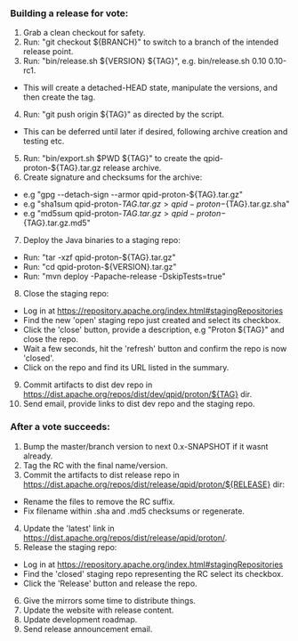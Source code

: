 ### Building a release for vote:

1. Grab a clean checkout for safety.
2. Run: "git checkout ${BRANCH}" to switch to a branch of the intended release point.
3. Run: "bin/release.sh ${VERSION} ${TAG}", e.g. bin/release.sh 0.10 0.10-rc1.
  - This will create a detached-HEAD state, manipulate the versions, and then create the tag.
4. Run: "git push origin ${TAG}" as directed by the script.
  - This can be deferred until later if desired, following archive creation and testing etc.
5. Run: "bin/export.sh $PWD ${TAG}" to create the qpid-proton-${TAG}.tar.gz release archive.
6. Create signature and checksums for the archive:
  - e.g "gpg --detach-sign --armor qpid-proton-${TAG}.tar.gz"
  - e.g "sha1sum qpid-proton-${TAG}.tar.gz > qpid-proton-${TAG}.tar.gz.sha"
  - e.g "md5sum qpid-proton-${TAG}.tar.gz > qpid-proton-${TAG}.tar.gz.md5"
7. Deploy the Java binaries to a staging repo:
  - Run: "tar -xzf qpid-proton-${TAG}.tar.gz"
  - Run: "cd qpid-proton-${VERSION}.tar.gz"
  - Run: "mvn deploy -Papache-release -DskipTests=true"
8. Close the staging repo:
  - Log in at https://repository.apache.org/index.html#stagingRepositories
  - Find the new 'open' staging repo just created and select its checkbox.
  - Click the 'close' button, provide a description, e.g "Proton ${TAG}" and close the repo.
  - Wait a few seconds, hit the 'refresh' button and confirm the repo is now 'closed'.
  - Click on the repo and find its URL listed in the summary.
9. Commit artifacts to dist dev repo in https://dist.apache.org/repos/dist/dev/qpid/proton/${TAG} dir.
10. Send email, provide links to dist dev repo and the staging repo.


### After a vote succeeds:

1. Bump the master/branch version to next 0.x-SNAPSHOT if it wasnt already.
2. Tag the RC with the final name/version.
3. Commit the artifacts to dist release repo in https://dist.apache.org/repos/dist/release/qpid/proton/${RELEASE} dir:
  - Rename the files to remove the RC suffix.
  - Fix filename within .sha and .md5 checksums or regenerate.
4. Update the 'latest' link in https://dist.apache.org/repos/dist/release/qpid/proton/.
5. Release the staging repo:
  - Log in at https://repository.apache.org/index.html#stagingRepositories
  - Find the 'closed' staging repo representing the RC select its checkbox.
  - Click the 'Release' button and release the repo.
6. Give the mirrors some time to distribute things.
7. Update the website with release content.
8. Update development roadmap.
9. Send release announcement email.

